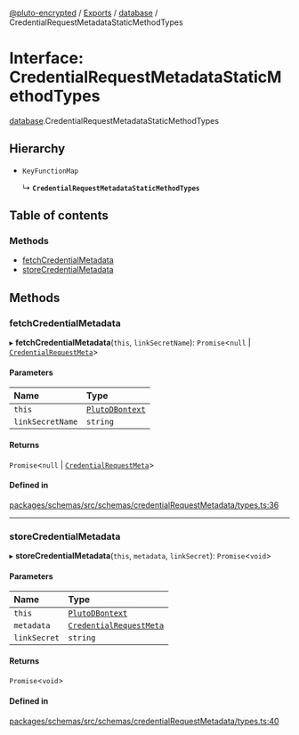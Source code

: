 [@pluto-encrypted](../README.md) / [Exports](../modules.md) / [database](../modules/database-1.md) / CredentialRequestMetadataStaticMethodTypes

# Interface: CredentialRequestMetadataStaticMethodTypes

[database](../modules/database-1.md).CredentialRequestMetadataStaticMethodTypes

## Hierarchy

- `KeyFunctionMap`

  ↳ **`CredentialRequestMetadataStaticMethodTypes`**

## Table of contents

### Methods

- [fetchCredentialMetadata](database-1.CredentialRequestMetadataStaticMethodTypes.md#fetchcredentialmetadata)
- [storeCredentialMetadata](database-1.CredentialRequestMetadataStaticMethodTypes.md#storecredentialmetadata)

## Methods

### fetchCredentialMetadata

▸ **fetchCredentialMetadata**(`this`, `linkSecretName`): `Promise`\<``null`` \| [`CredentialRequestMeta`](database-1.WALLET_SDK_DOMAIN.Anoncreds.CredentialRequestMeta.md)\>

#### Parameters

| Name | Type |
| :------ | :------ |
| `this` | [`PlutoDBontext`](../modules/database-1.md#plutodbontext) |
| `linkSecretName` | `string` |

#### Returns

`Promise`\<``null`` \| [`CredentialRequestMeta`](database-1.WALLET_SDK_DOMAIN.Anoncreds.CredentialRequestMeta.md)\>

#### Defined in

[packages/schemas/src/schemas/credentialRequestMetadata/types.ts:36](https://github.com/atala-community-projects/pluto-encrypted/blob/dd87575/packages/schemas/src/schemas/credentialRequestMetadata/types.ts#L36)

___

### storeCredentialMetadata

▸ **storeCredentialMetadata**(`this`, `metadata`, `linkSecret`): `Promise`\<`void`\>

#### Parameters

| Name | Type |
| :------ | :------ |
| `this` | [`PlutoDBontext`](../modules/database-1.md#plutodbontext) |
| `metadata` | [`CredentialRequestMeta`](database-1.WALLET_SDK_DOMAIN.Anoncreds.CredentialRequestMeta.md) |
| `linkSecret` | `string` |

#### Returns

`Promise`\<`void`\>

#### Defined in

[packages/schemas/src/schemas/credentialRequestMetadata/types.ts:40](https://github.com/atala-community-projects/pluto-encrypted/blob/dd87575/packages/schemas/src/schemas/credentialRequestMetadata/types.ts#L40)
